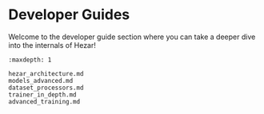 # Developer Guides

Welcome to the developer guide section where you can take a deeper dive into the internals of Hezar!

```{toctree}
:maxdepth: 1

hezar_architecture.md
models_advanced.md
dataset_processors.md
trainer_in_depth.md
advanced_training.md
```
